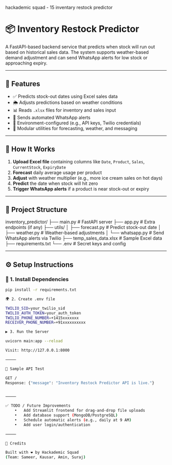 hackademic squad - 15 inventary restock predictor


# 📦 Inventory Restock Predictor

A FastAPI-based backend service that predicts when stock will run out based on historical sales data. The system supports weather-based demand adjustment and can send WhatsApp alerts for low stock or approaching expiry.

---

## 🚀 Features

- ✅ Predicts stock-out dates using Excel sales data
- 🌦️ Adjusts predictions based on weather conditions
- 📊 Reads `.xlsx` files for inventory and sales input
- 📩 Sends automated WhatsApp alerts
- 🔐 Environment-configured (e.g., API keys, Twilio credentials)
- 🔌 Modular utilities for forecasting, weather, and messaging

---

## 🧠 How It Works

1. **Upload Excel file** containing columns like `Date`, `Product`, `Sales`, `CurrentStock`, `ExpiryDate`
2. **Forecast** daily average usage per product
3. **Adjust** with weather multiplier (e.g., more ice cream sales on hot days)
4. **Predict** the date when stock will hit zero
5. **Trigger WhatsApp alerts** if a product is near stock-out or expiry

---

## 📁 Project Structure

inventory_predictor/
├── main.py               # FastAPI server
├── app.py                # Extra endpoints (if any)
├── utils/
│   ├── forecast.py       # Predict stock-out date
│   ├── weather.py        # Weather-based adjustments
│   └── whatsapp.py       # Send WhatsApp alerts via Twilio
├── temp_sales_data.xlsx  # Sample Excel data
├── requirements.txt
└── .env                  # Secret keys and config

---

## ⚙️ Setup Instructions

### 🔨 1. Install Dependencies

```bash
pip install -r requirements.txt

🌍 2. Create .env file

TWILIO_SID=your_twilio_sid
TWILIO_AUTH_TOKEN=your_auth_token
TWILIO_PHONE_NUMBER=+1415xxxxxxx
RECEIVER_PHONE_NUMBER=+91xxxxxxxxxx

▶️ 3. Run the Server

uvicorn main:app --reload

Visit: http://127.0.0.1:8000

⸻

🧪 Sample API Test

GET /
Response: {"message": "Inventory Restock Predictor API is live."}


⸻

✅ TODO / Future Improvements
	•	Add Streamlit frontend for drag-and-drop file uploads
	•	Add database support (MongoDB/PostgreSQL)
	•	Schedule automatic alerts (e.g., daily at 9 AM)
	•	Add user login/authentication

⸻

🧠 Credits

Built with ❤️ by Hackademic Squad
(Team: Sameer, Kausar, Amin, Suraj)

